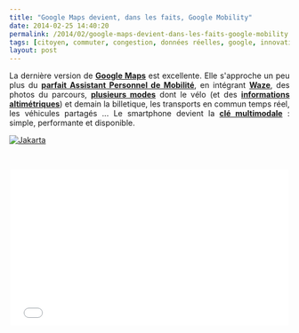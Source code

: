 ```yaml
---
title: "Google Maps devient, dans les faits, Google Mobility"
date: 2014-02-25 14:40:20
permalink: /2014/02/google-maps-devient-dans-les-faits-google-mobility.html
tags: [citoyen, commuter, congestion, données réelles, google, innovation, internet, ITS, living lab, TC, téléphone, TIC, transit, vélo, waze]
layout: post
---
```


<p style="text-align: justify;">La dernière version de <a href="http://googleblog.blogspot.fr/2014/02/thank-you-and-welcome-to-new-google-maps.html?utm_source=feedburner&utm_medium=feed&utm_campaign=Feed:+blogspot/MKuf+(Official+Google+Blog)" target="_blank"><strong>Google Maps</strong></a> est excellente. Elle s'approche un peu plus du <a href="https://gabrielplassat.github.io/transportsdufutur/2012/01/google-se-rapproche-un-peu-plus-du-parfait-assistant-de-voyage.html" target="_blank"><strong>parfait Assistant Personnel de Mobilité</strong></a>, en intégrant <a href="https://gabrielplassat.github.io/transportsdufutur/2013/06/google-achete-waze-sans-doute-une-evolution-majeure-dans-le-domaine-des-transports.html" target="_blank"><strong>Waze</strong></a>, des photos du parcours, <a href="http://google-latlong.blogspot.fr/2013/10/hit-road-with-new-google-maps-preview.html#directions-for-multiple-destinations" target="_blank"><strong>plusieurs modes</strong></a> dont le vélo (et des <a href="http://googlemapsmania.blogspot.fr/2013/09/cycle-routes-with-elevation-profiles.html" target="_blank"><strong>informations altimétriques</strong></a>) et demain la billetique, les transports en commun temps réel, les véhicules partagés ... Le smartphone devient la <a href="http://www.atelier.net/trends/articles/cles-intelligentes-universalisent-mobile-economie-de-partage_427651" target="_blank"><strong>clé multimodale</strong></a> : simple, performante et disponible.</p> <p><a class="asset-img-link" href="https://gabrielplassat.github.io/transportsdufutur/wp-content/uploads/sites/6/old/6a0120a66d2ad4970b01a511759747970c-pi.png"><img rel="lightbox[]" alt="Jakarta" class="asset  asset-image at-xid-6a0120a66d2ad4970b01a511759747970c img-responsive" src="/wp-content/uploads/sites/6/old/6a0120a66d2ad4970b01a511759747970c-500wi.png" style="display: block; margin-left: auto; margin-right: auto;" title="Jakarta" /></a></p> <p> </p> <p><iframe allowfullscreen="" frameborder="0" height="281" src="//www.youtube.com/embed/N6DrfYHVcXs" style="display: block; margin-left: auto; margin-right: auto;" width="500"></iframe></p>
